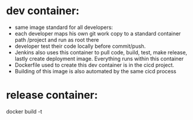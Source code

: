 # dev container: 

- same image standard for all developers: 
- each developer maps his own git work copy to a standard container path /project and run as root there
- developer test their code locally before commit/push. 
- Jenkins also uses this container to pull code, build, test, make release, lastly create deployment image. Everything runs within this container
- Dockerfile used to create this dev container is in the cicd project.
- Building of this image is also automated by the same cicd process 

# release container:
docker build -t 